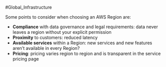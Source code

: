 #Global_Infrastructure

Some points to consider when choosing an AWS Region are:
- **Compliance** with data governance and legal requirements: data never leaves a region without your explicit permission
- **Proximity** to customers: reduced latency  
- **Available services** within a Region: new services and new features aren’t available in every Region?
- **Pricing**: pricing varies region to region and is transparent in the service pricing page
